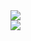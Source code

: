 <a href="Profile">
  <img align="center" src="https://github-readme-stats.vercel.app/api?username=Vaascoo&hide=contribs,prs,issues&count_private=true&theme=vue-dark&show_icons=true" />
</a>
<br>
<a href="Languages">
  <img align="center" src="https://github-readme-stats.vercel.app/api/top-langs/?username=Vaascoo&theme=vue-dark&layout=compact)](https://github.com/anuraghazra/github-readme-stats" />
</a>

<!--
### Hi there 👋
**Vaascoo/Vaascoo** is a ✨ _special_ ✨ repository because its `README.md` (this file) appears on your GitHub profile.

Here are some ideas to get you started:

- 🔭 I’m currently working on ...
- 🌱 I’m currently learning ...
- 👯 I’m looking to collaborate on ...
- 🤔 I’m looking for help with ...
- 💬 Ask me about ...
- 📫 How to reach me: ...
- 😄 Pronouns: ...
- ⚡ Fun fact: ...
-->
